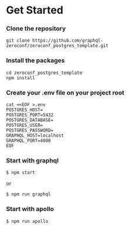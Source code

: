 # Get Started

### Clone the repository

```
git clone https://github.com/graphql-zeroconf/zeroconf_postgres_template.git
```

### Install the packages

```
cd zeroconf_postgres_template
npm install
```

### Create your .env file on your project root

```
cat <<EOF >.env
POSTGRES_HOST=
POSTGRES_PORT=5432
POSTGRES_DATABASE=
POSTGRES_USER=
POSTGRES_PASSWORD=
GRAPHQL_HOST=localhost
GRAPHQL_PORT=4000
EOF
```

### Start with graphql

```
$ npm start
```

or

```
$ npm run graphql
```

### Start with apollo

```
$ npm run apollo
```
